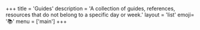 +++
title = 'Guides'
description = 'A collection of guides, references, resources that do not belong to a specific day or week.'
layout = 'list'
emoji= '📚'
menu = ['main']
+++
